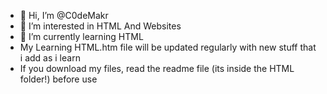 - 👋 Hi, I’m @C0deMakr
- 👀 I’m interested in HTML And Websites
- 🌱 I’m currently learning HTML
- My Learning HTML.htm file will be updated regularly with new stuff that i add as i learn
- If you download my files, read the readme file (its inside the HTML folder!) before use
<!---
C0deMakr/C0deMakr is a ✨ special ✨ repository because its `README.md` (this file) appears on your GitHub profile.
You can click the Preview link to take a look at your changes.
--->
